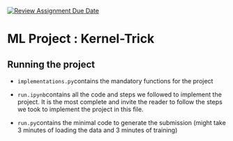 [![Review Assignment Due Date](https://classroom.github.com/assets/deadline-readme-button-22041afd0340ce965d47ae6ef1cefeee28c7c493a6346c4f15d667ab976d596c.svg)](https://classroom.github.com/a/MqChnODK)

# ML Project : Kernel-Trick

## Running the project

- `implementations.py`contains the mandatory functions for the project

- `run.ipynb`contains all the code and steps we followed to implement the project. It is the most complete and invite the reader to follow the steps we took to implement the project in this file.

- `run.py`contains the minimal code to generate the submission (might take 3 minutes of loading the data and 3 minutes of training)